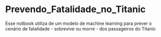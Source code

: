 # Prevendo_Fatalidade_no_Titanic
Esse notbook utiliza de um modelo de machine learning para prever o cenário de fatalidade  - sobrevive ou morre - dos passageiros do Titanic  
